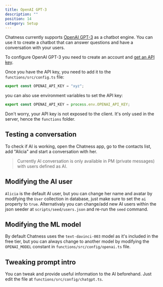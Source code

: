 ```yaml
---
title: OpenAI GPT-3
description: ""
position: 14
category: Setup
---
```


Chatness currently supports [OpenAI GPT-3](https://openai.com/blog/openai-api/) as a chatbot engine. You can use it to create a chatbot that can answer questions and have a conversation with your users.

To configure OpenAI GPT-3 you need to create an account and [get an API key](https://platform.openai.com/account/api-keys).

Once you have the API key, you need to add it to the `functions/src/config.ts` file:

```typescript
export const OPENAI_API_KEY = "xyz";
```

you can also use environment variables to set the API key:

```typescript
export const OPENAI_API_KEY = process.env.OPENAI_API_KEY;
```

Don't worry, your API key is not exposed to the client. It's only used in the server, hence the `functions` folder.

## Testing a conversation

To check if AI is working, open the Chatness app, go to the contacts list, add "Alicia" and start a conversation with her.

> Currently AI conversation is only available in PM (private messages) with users defined as AI.

## Modifying the AI user

`Alicia` is the default AI user, but you can change her name and avatar by modifying the `User` collection in database, just make sure to set the `ai` property to `true`. Alternativaly you can change/add new AI users within the json seeder at `scripts/seed/users.json` and re-run the `seed` command.

## Modifying the ML model

By default Chatness uses the `text-davinci-003` model as it's included in the free tier, but you can always change to another model by modifying the `OPENAI_MODEL` constant in `functions/src/config/openai.ts` file.

## Tweaking prompt intro

You can tweak and provide useful information to the AI beforehand. Just edit the file at `functions/src/config/chatgpt.ts`.
